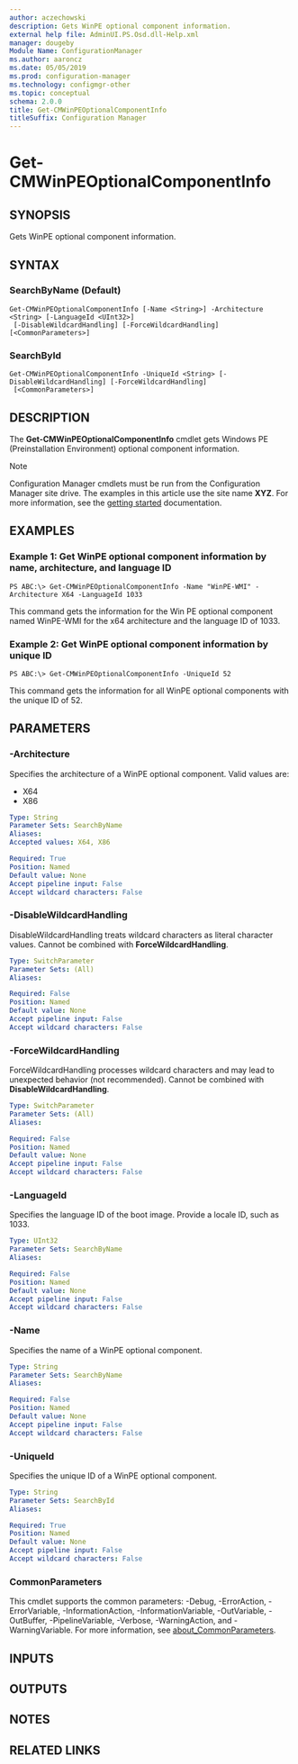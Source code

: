 ```yaml
---
author: aczechowski
description: Gets WinPE optional component information.
external help file: AdminUI.PS.Osd.dll-Help.xml
manager: dougeby
Module Name: ConfigurationManager
ms.author: aaroncz
ms.date: 05/05/2019
ms.prod: configuration-manager
ms.technology: configmgr-other
ms.topic: conceptual
schema: 2.0.0
title: Get-CMWinPEOptionalComponentInfo
titleSuffix: Configuration Manager
---
```


# Get-CMWinPEOptionalComponentInfo

## SYNOPSIS
Gets WinPE optional component information.

## SYNTAX

### SearchByName (Default)
```
Get-CMWinPEOptionalComponentInfo [-Name <String>] -Architecture <String> [-LanguageId <UInt32>]
 [-DisableWildcardHandling] [-ForceWildcardHandling] [<CommonParameters>]
```

### SearchById
```
Get-CMWinPEOptionalComponentInfo -UniqueId <String> [-DisableWildcardHandling] [-ForceWildcardHandling]
 [<CommonParameters>]
```

## DESCRIPTION
The **Get-CMWinPEOptionalComponentInfo** cmdlet gets Windows PE (Preinstallation Environment) optional component information.

> [!NOTE]
> Configuration Manager cmdlets must be run from the Configuration Manager site drive.
> The examples in this article use the site name **XYZ**. For more information, see the
> [getting started](/powershell/sccm/overview) documentation.

## EXAMPLES

### Example 1: Get WinPE optional component information by name, architecture, and language ID
```
PS ABC:\> Get-CMWinPEOptionalComponentInfo -Name "WinPE-WMI" -Architecture X64 -LanguageId 1033
```

This command gets the information for the Win PE optional component named WinPE-WMI for the x64 architecture and the language ID of 1033.

### Example 2: Get WinPE optional component information by unique ID
```
PS ABC:\> Get-CMWinPEOptionalComponentInfo -UniqueId 52
```

This command gets the information for all WinPE optional components with the unique ID of 52.

## PARAMETERS

### -Architecture
Specifies the architecture of a WinPE optional component.
Valid values are:

- X64
- X86

```yaml
Type: String
Parameter Sets: SearchByName
Aliases:
Accepted values: X64, X86

Required: True
Position: Named
Default value: None
Accept pipeline input: False
Accept wildcard characters: False
```

### -DisableWildcardHandling
DisableWildcardHandling treats wildcard characters as literal character values. Cannot be combined with **ForceWildcardHandling**.

```yaml
Type: SwitchParameter
Parameter Sets: (All)
Aliases:

Required: False
Position: Named
Default value: None
Accept pipeline input: False
Accept wildcard characters: False
```

### -ForceWildcardHandling
ForceWildcardHandling processes wildcard characters and may lead to unexpected behavior (not recommended). Cannot be combined with **DisableWildcardHandling**.

```yaml
Type: SwitchParameter
Parameter Sets: (All)
Aliases:

Required: False
Position: Named
Default value: None
Accept pipeline input: False
Accept wildcard characters: False
```

### -LanguageId
Specifies the language ID of the boot image.
Provide a locale ID, such as 1033.

```yaml
Type: UInt32
Parameter Sets: SearchByName
Aliases:

Required: False
Position: Named
Default value: None
Accept pipeline input: False
Accept wildcard characters: False
```

### -Name
Specifies the name of a WinPE optional component.

```yaml
Type: String
Parameter Sets: SearchByName
Aliases:

Required: False
Position: Named
Default value: None
Accept pipeline input: False
Accept wildcard characters: False
```

### -UniqueId
Specifies the unique ID of a WinPE optional component.

```yaml
Type: String
Parameter Sets: SearchById
Aliases:

Required: True
Position: Named
Default value: None
Accept pipeline input: False
Accept wildcard characters: False
```

### CommonParameters
This cmdlet supports the common parameters: -Debug, -ErrorAction, -ErrorVariable, -InformationAction, -InformationVariable, -OutVariable, -OutBuffer, -PipelineVariable, -Verbose, -WarningAction, and -WarningVariable. For more information, see [about_CommonParameters](http://go.microsoft.com/fwlink/?LinkID=113216).

## INPUTS

## OUTPUTS

## NOTES

## RELATED LINKS
